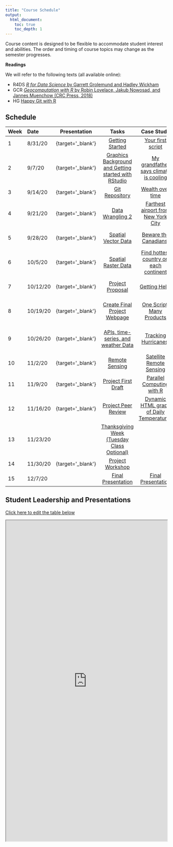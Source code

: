 ```yaml
---
title: "Course Schedule"
output:
  html_document:
    toc: true
    toc_depth: 1
---
```




Course content is designed to be flexible to accommodate student interest and abilities.  The order and timing of course topics may change as the semester progresses.  

**Readings**

We will refer to the following texts (all available online):

* R4DS [_R for Data Science_ by Garrett Grolemund and Hadley Wickham](http://r4ds.had.co.nz)
* GCR  [_Geocomputation with R_ by Robin Lovelace, Jakub Nowosad, and Jannes Muenchow (CRC Press, 2018)](https://geocompr.robinlovelace.net/)
* HG [Happy Git with R](https://happygitwithr.com/)


## Schedule

| Week | Date | Presentation | Tasks  |  Case Study | [DataCamp](https://www.datacamp.com/enterprise/geo511-fall-2020) | 
|:-|:-|:-:|:---:|:---:|:---:|
|  1 |  8/31/20 |  [<i class='fas fa-desktop'>   </i>](pres/PS_01.html){target='_blank'} |  [Getting Started](./TK_01.html) |  [Your first script](./CS_01.html) |  Introduction to R |
 |  2 |  9/7/20 |  [<i class='fas fa-desktop'>   </i>](pres/PS_02.html){target='_blank'} |  [Graphics Background and Getting started with RStudio](./TK_02.html) |  [My grandfather says climate is cooling](./CS_02.html) |  Introduction to Data Visualization with ggplot |
 |  3 |  9/14/20 |  [<i class='fas fa-desktop'>   </i>](pres/PS_03_Git.html){target='_blank'} |  [Git Repository](./TK_03.html) |  [Wealth over time](./CS_03.html) |  Introduction to the Tidyverse |
 |  4 |  9/21/20 |  [<i class='fas fa-desktop'>   </i>](pres/PS_04.html){target='_blank'} |  [Data Wrangling 2](./TK_04.html) |  [Farthest airport from New York City](./CS_04.html) |  Communicating with Data in the Tidyverse |
 |  5 |  9/28/20 |  [<i class='fas fa-desktop'>   </i>](pres/PS_05.html){target='_blank'} |  [Spatial Vector Data](./TK_05.html) |  [Beware the Canadians!](./CS_05.html) |  Visualizing Geospatial Data in R |
 |  6 |  10/5/20 |  [<i class='fas fa-desktop'>   </i>](pres/PS_06_raster.html){target='_blank'} |  [Spatial Raster Data](./TK_06.html) |  [Find hottest country on each continent](./CS_06.html) |  Spatial Analysis in R with sf and raster |
 |  7 |  10/12/20 |  [<i class='fas fa-desktop'>   </i>](pres/PS_07_help.html){target='_blank'} |  [Project Proposal](./TK_07.html) |  [Getting Help!](./CS_07.html) |  Interactive maps with leaflet in R |
 |  8 |  10/19/20 |  [<i class='fas fa-desktop'>   </i>](pres/PS_08_repro.html){target='_blank'} |  [Create Final Project Webpage](./TK_08.html) |  [One Script, Many Products](./CS_08.html) |  Intermediate Data Visualization with ggplot2 |
 |  9 |  10/26/20 |  [<i class='fas fa-desktop'>   </i>](pres/PS_09_weather.html){target='_blank'} |  [APIs, time-series, and weather Data](./TK_09.html) |  [Tracking Hurricanes!](./CS_09.html) |  Exploratory Data Analysis in R: Case Study |
 |  10 |  11/2/20 |  [<i class='fas fa-desktop'>   </i>](pres/PS_10_RS.html){target='_blank'} |  [Remote Sensing](./TK_10.html) |  [Satellite Remote Sensing](./CS_10.html) |  Select your own courses (8000 XP) |
 |  11 |  11/9/20 |  [<i class='fas fa-desktop'>   </i>](pres/PS_11_ParallelProcessing.html){target='_blank'} |  [Project First Draft](./TK_11.html) |  [Parallel Computing with R](./CS_11.html) |   |
 |  12 |  11/16/20 |  [<i class='fas fa-desktop'>   </i>](pres/PS_12.html){target='_blank'} |  [Project Peer Review](./TK_12.html) |  [Dynamic HTML graph of Daily Temperatures](./CS_12.html) |   |
 |  13 |  11/23/20 |   |  [Thanksgiving Week (Tuesday Class Optional)](./TK_13.html) |  []() |   |
 |  14 |  11/30/20 |  [<i class='fas fa-desktop'>   </i>](pres/PS_13.html){target='_blank'} |  [Project Workshop](./TK_14.html) |  []() |   |
 |  15 |  12/7/20 |   |  [Final Presentation](./TK_15.html) |  [Final Presentation](./TK_15.html) |   |
 



## Student Leadership and Presentations

[Click here to edit the table below](https://docs.google.com/spreadsheets/d/1hH61DFHifYLdrbH3RQTIkR3zmo0ImpUg0tdHdBQF3Vw/edit?usp=sharing)


<iframe src="https://docs.google.com/spreadsheets/d/e/2PACX-1vSm_SdDqTPR5j7dXg_VeaUaKSxCVevvytsWQYKcT_kBCgOkKMsouHfafZ6wtbVjXaUSYxODReZgxAC3/pubhtml?gid=868447735&amp;single=true&amp;widget=true&amp;headers=false" style="height: 1000px; width: 100%;"></iframe>

